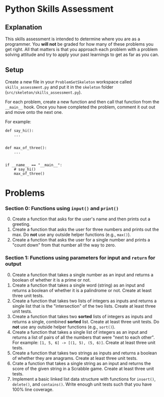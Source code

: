 # Python Skills Assessment

## Explanation

This skills assessment is intended to determine where you are as a programmer.
You **will not** be graded for how many of these problems you get right. All
that matters is that you approach each problem with a problem solving attitude
and try to apply your past learnings to get as far as you can.

## Setup

Create a new file in your `ProblemSetSkeleton` workspace called `skills_assessment.py`
and put it in the `skeleton` folder (`src/skeleton/skills_assessment.py`).

For each problem, create a new function and then call that function from the
`__main__` hook. Once you have completed the problem, comment it out out and
move onto the next one.

For example:

```python3
def say_hi():
    ...


def max_of_three():
    ...


if __name__ == "__main__":
    # say_hi()
    max_of_three()

```

# Problems

### Section 0: Functions using `input()` and `print()`

0. Create a function that asks for the user's name and then prints out a greeting.
1. Create a function that asks the user for three numbers and prints out the max.
   Do **not** use any outside helper functions (e.g., `max()`).
2. Create a function that asks the user for a single number and prints a "count
   down" from that number all the way to zero.

### Section 1: Functions using **parameters** for input and `return` for output

0. Create a function that takes a single number as an input and returns a boolean
   of whether it is a prime or not.
1. Create a function that takes a single word (string) as an input and returns a
   boolean of whether it is a palindrome or not. Create at least three unit tests.
2. Create a function that takes two lists of integers as inputs and returns a
   single list that is the "intersection" of the two lists. Create at least
   three unit tests.
3. Create a function that takes two **sorted** lists of integers as inputs and
   returns a single, combined **sorted** list. Create at least three unit tests.
   Do **not** use any outside helper functions (e.g., `sort()`).
4. Create a function that takes a single list of integers as an input and returns
   a list of pairs of all the numbers that were "next to each other". For
   example: `[1, 5, 6] -> [(1, 5), (5, 6)]`. Create at least three unit tests.
5. Create a function that takes two strings as inputs and returns a boolean
   of whether they are anagrams. Create at least three unit tests.
6. Crate a function that takes a single string as an input and returns the
   score of the given string in a Scrabble game. Create at least three unit
   tests.
7. Implement a basic linked list data structure with functions for `insert()`,
   `delete()`, and `contains()`. Write enough unit tests such that you have
   100% line coverage.
